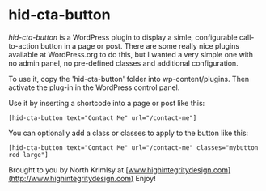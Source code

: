 hid-cta-button
==============

*hid-cta-button* is a WordPress plugin to display a simle, configurable call-to-action button in a page or post. There are some really nice plugins available at WordPress.org to do this, but I wanted a very simple one with no admin panel, no pre-defined classes and additional configuration. 

To use it, copy the 'hid-cta-button' folder into wp-content/plugins. Then activate the plug-in in the WordPress control panel.

Use it by inserting a shortcode into a page or post like this:

`[hid-cta-button text="Contact Me" url="/contact-me"]`

You can optionally add a class or classes to apply to the button like this:

`[hid-cta-button text="Contact Me" url="/contact-me" classes="mybutton red large"]`

Brought to you by North Krimlsy at [www.highintegritydesign.com](http://www.highintegritydesign.com) Enjoy!
